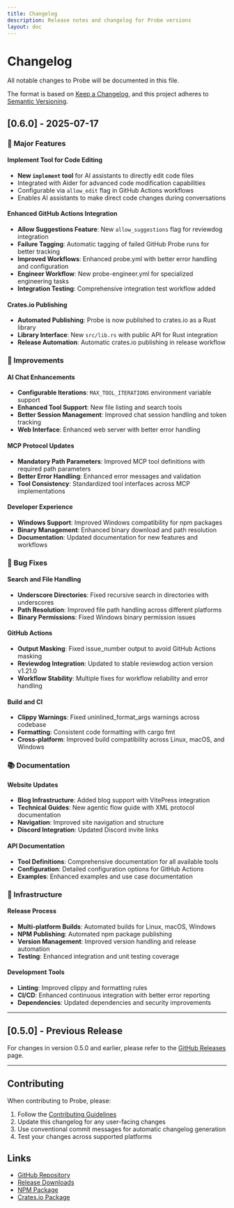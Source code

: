 ```yaml
---
title: Changelog
description: Release notes and changelog for Probe versions
layout: doc
---
```


# Changelog

All notable changes to Probe will be documented in this file.

The format is based on [Keep a Changelog](https://keepachangelog.com/en/1.0.0/),
and this project adheres to [Semantic Versioning](https://semver.org/spec/v2.0.0.html).

## [0.6.0] - 2025-07-17

### 🚀 Major Features

#### Implement Tool for Code Editing
- **New `implement` tool** for AI assistants to directly edit code files
- Integrated with Aider for advanced code modification capabilities
- Configurable via `allow_edit` flag in GitHub Actions workflows
- Enables AI assistants to make direct code changes during conversations

#### Enhanced GitHub Actions Integration
- **Allow Suggestions Feature**: New `allow_suggestions` flag for reviewdog integration
- **Failure Tagging**: Automatic tagging of failed GitHub Probe runs for better tracking
- **Improved Workflows**: Enhanced probe.yml with better error handling and configuration
- **Engineer Workflow**: New probe-engineer.yml for specialized engineering tasks
- **Integration Testing**: Comprehensive integration test workflow added

#### Crates.io Publishing
- **Automated Publishing**: Probe is now published to crates.io as a Rust library
- **Library Interface**: New `src/lib.rs` with public API for Rust integration
- **Release Automation**: Automatic crates.io publishing in release workflow

### 🔧 Improvements

#### AI Chat Enhancements
- **Configurable Iterations**: `MAX_TOOL_ITERATIONS` environment variable support
- **Enhanced Tool Support**: New file listing and search tools
- **Better Session Management**: Improved chat session handling and token tracking
- **Web Interface**: Enhanced web server with better error handling

#### MCP Protocol Updates
- **Mandatory Path Parameters**: Improved MCP tool definitions with required path parameters
- **Better Error Handling**: Enhanced error messages and validation
- **Tool Consistency**: Standardized tool interfaces across MCP implementations

#### Developer Experience
- **Windows Support**: Improved Windows compatibility for npm packages
- **Binary Management**: Enhanced binary download and path resolution
- **Documentation**: Updated documentation for new features and workflows

### 🐛 Bug Fixes

#### Search and File Handling
- **Underscore Directories**: Fixed recursive search in directories with underscores
- **Path Resolution**: Improved file path handling across different platforms
- **Binary Permissions**: Fixed Windows binary permission issues

#### GitHub Actions
- **Output Masking**: Fixed issue_number output to avoid GitHub Actions masking
- **Reviewdog Integration**: Updated to stable reviewdog action version v1.21.0
- **Workflow Stability**: Multiple fixes for workflow reliability and error handling

#### Build and CI
- **Clippy Warnings**: Fixed uninlined_format_args warnings across codebase
- **Formatting**: Consistent code formatting with cargo fmt
- **Cross-platform**: Improved build compatibility across Linux, macOS, and Windows

### 📚 Documentation

#### Website Updates
- **Blog Infrastructure**: Added blog support with VitePress integration
- **Technical Guides**: New agentic flow guide with XML protocol documentation
- **Navigation**: Improved site navigation and structure
- **Discord Integration**: Updated Discord invite links

#### API Documentation
- **Tool Definitions**: Comprehensive documentation for all available tools
- **Configuration**: Detailed configuration options for GitHub Actions
- **Examples**: Enhanced examples and use case documentation

### 🔧 Infrastructure

#### Release Process
- **Multi-platform Builds**: Automated builds for Linux, macOS, Windows
- **NPM Publishing**: Automated npm package publishing
- **Version Management**: Improved version handling and release automation
- **Testing**: Enhanced integration and unit testing coverage

#### Development Tools
- **Linting**: Improved clippy and formatting rules
- **CI/CD**: Enhanced continuous integration with better error reporting
- **Dependencies**: Updated dependencies and security improvements

---

## [0.5.0] - Previous Release

For changes in version 0.5.0 and earlier, please refer to the [GitHub Releases](https://github.com/buger/probe/releases) page.

---

## Contributing

When contributing to Probe, please:

1. Follow the [Contributing Guidelines](https://github.com/buger/probe/blob/main/CONTRIBUTING.md)
2. Update this changelog for any user-facing changes
3. Use conventional commit messages for automatic changelog generation
4. Test your changes across supported platforms

## Links

- [GitHub Repository](https://github.com/buger/probe)
- [Release Downloads](https://github.com/buger/probe/releases)
- [NPM Package](https://www.npmjs.com/package/@buger/probe)
- [Crates.io Package](https://crates.io/crates/probe)
